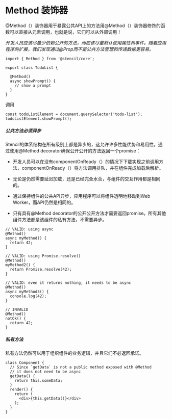 # Method 装饰器
@Method（）装饰器用于暴露公共API上的方法用@Method（）装饰器修饰的函数可以直接从元素调用，也就是说，它们可以从外部调用！

*开发人员应该尽量少依赖公开的方法，而应该尽量默认使用属性和事件。随着应用程序的扩展，我们发现通过@Prop而不是公共方法管理和传递数据更容易。*
```
import { Method } from '@stencil/core';

export class TodoList {

  @Method()
  async showPrompt() {
    // show a prompt
  }
}
```
调用 
```
const todoListElement = document.querySelector('todo-list');
todoListElement.showPrompt();
```
#####  公共方法必须异步
Stencil的体系结构在所有级别上都是异步的，这允许许多性能优势和易用性。通过使用@Method decorator确保公开公开的方法返回一个promise：

 - 开发人员可以在没有componentOnReady（）的情况下下载实现之前调用方法，componentOnReady（）将方法调用排队，并在组件完成加载后解析。

 - 无论是仍然需要延迟加载，还是已经完全水合，与组件的交互作用都是相同的。

 - 通过保持组件的公共API异步，应用程序可以将组件透明地移动到Web Worker，而API仍然是相同的。

 - 只有具有@Method decorator的公开公开方法才需要返回promise。所有其他组件方法都是该组件的私有方法，不需要异步。

```
// VALID: using async
@Method()
async myMethod() {
  return 42;
}

// VALID: using Promise.resolve()
@Method()
myMethod2() {
  return Promise.resolve(42);
}

// VALID: even it returns nothing, it needs to be async
@Method()
async myMethod3() {
  console.log(42);
}

// INVALID
@Method()
notOk() {
  return 42;
}
```
#####  私有方法
私有方法仍然可以用于组织组件的业务逻辑，并且它们不必返回承诺。
```
class Component {
  // Since `getData` is not a public method exposed with @Method
  // it does not need to be async
  getData() {
    return this.someData;
  }
  render() {
    return (
      <div>{this.getData()}</div>
    );
  }
}
```